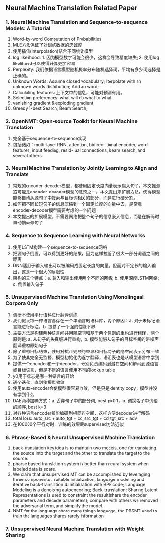 ## Neural Machine Translation Related Paper

### 1. Neural Machine Translation and Sequence-to-sequence Models: A Tutorial
1. Word-by-word Computation of Probabilities
2. MLE方法保证了对训练数据的忠诚度
3. 使用插值(interpolation)结合不同统计模型
4. log likelihood: 1. 因为模型数字可能会很少，这样会导致精度缺失; 2. 使用log likelihood可以使得计算更加容易
5. Perplexity: 我们依据语言模型随机概率分布随机选择词，平均有多少词选择是正确的。
6. Unknown Words: Assume closed vocabulary; Iterpolate with an unknown words distribution; Add an <unk> word;
7. Calculating features: 上下文中的信息，可能对预测有用。
8. Selection preferences: what will do what to what.
9. vanishing gradient & exploding gradient
10.  Greedy 1-best Search, Beam Search,

### 2. OpenNMT: Open-source Toolkit for Neural Machine Translation
1. 完全基于sequence-to-sequence实现
2. 包括诸如：multi-layer RNN, attention, bidirec- tional encoder, word features, input feeding, resid- ual connections, beam search, and several others.

### 3. Neural Machine Translation by Jointly Learning to Align and Translate
1. 常规的encoder-decoder模型，都使用固定长度向量表示输入句子，本文推测这可能是encoder-decoder模型的瓶颈之一，本文提出来扩展方法，使得模型能够自动从源句子中搜索与目标词相关的部分，而非进行硬分割。
2. 如何把不同长短句子的信息压缩到一个固定长度的向量中去，是常规encoder-decoder模型需要考虑的一个问题
3. 本文提出的扩展模型，不需要网络把整个句子的信息嵌入信息，而是在解码时自动搜索源句子

### 4. Sequence to Sequence Learning with Neural Networks
1. 使用LSTM构建一个sequence-to-sequence网络
2. 把源句子倒置，可以得到更好的结果，因为这样拉近了很大一部分词语之间的距离
3. DNN适用于输入输出可以被编码成固定长度的向量，但而对不定长的输入输出，这是一个很大的局限性
4. 架构的三个特点：a. 输入和输出使用两个不同的网络; b. 使用深度LSTM网络; c. 倒置输入句子

### 5. Unsupervised Machine Translation Using Monolingual Corpora Only
1. 调研不使用平行语料进行翻译训练
2. 我们假设每一种语言都存在一个单语言的语料库，两个原因：a. 对于未标记语言能进行标注，b. 提供了一个强的性能下界
3. 主要方法是构建两种语言间共用隐空间和基于两个原则的重构进行翻译，两个原则是: a. 从句子的失真版进行重构，b. 模型能够从句子的目标空间的带噪声翻译重构原始句子
4. 除了重构目标约束，使用对抗正则项约束源和目标句子的隐空间表示分布一致
5. 为了使其完全无监督，模型初始化为逐字翻译，语汇表也是从模型语言中学到
6. 提供一个encoder和一个decoder，分别负责编码到潜在空间和解码到源语言或目标语言，但是不同的语言使用不同的lookup table
7. y0用于标志是哪一种语言的开始
8. 通个迭代，直到使模型收敛
9. 使用auto-encoder会使模型很容易收敛，但是只是identity copy，模型并没有学到什么
10. DAE两种加噪方式：a. 丢弃句子中的部分词, best p=0.1，b. 调换名子中词语的顺序, best k=3
11. 对各种语言encoder都能编码到相同的空间，这样方便decoder进行解码
12. total loss: auto_src + auto_tgt + cd_src_tgt + cd_tgt_src + adv
13. 在100000个平行对时，训练的效果跟supervised方法近似

### 6. Phrase-Based & Neural Unsupervised Machine Translation
1. back-translation key idea is to maintain two medels, one for translating the source into the target and the other to translate the target to the source.
2. pharse based translation system is better than neural system when labeled data is scare.
3. We claim that unsupervised MT can be accomplished by leveraging three components : suitable initialization, language modeling and iterative back-translation
4.Initialization with BPE code; Language Modeling is a denoising autoencoding; Back-translation; Sharing Latent Representations is used to constraint the result(share the encoder parameters and decode parameters); compare with others we removed the adversarial term, and simplify the model.
5. NMT for the language share many things language, the PBSMT used to train the languages shares rarely information

### 7. Unsupervised Neural Machine Translation with Weight Sharing
